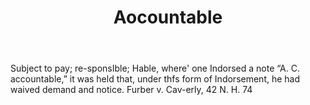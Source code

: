 ---
title: Aocountable
permalink: "/definitions/aocountable.html"
body: Subject to pay; re-sponsIble; Hable, where' one Indorsed a note “A. C. accountable,”
  it was held that, under thfs form of Indorsement, he had waived demand and notice.
  Furber v. Cav-erly, 42 N. H. 74
published_at: '2018-07-07'
layout: post
---